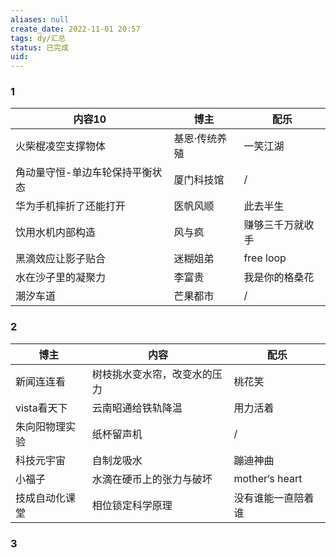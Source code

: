 ```yaml
---
aliases: null
create_date: 2022-11-01 20:57
tags: dy/汇总
status: 已完成
uid: 
---
```



### 1

| 内容10 | 博主 | 配乐 |
| --- | --- | --- |
| 火柴棍凌空支撑物体 | 基恩·传统养殖 | 一笑江湖 |
| 角动量守恒-单边车轮保持平衡状态 | 厦门科技馆 | / |
| 华为手机摔折了还能打开 | 医帆风顺 | 此去半生 |
| 饮用水机内部构造 | 风与疯 | 赚够三千万就收手 |
| 黑滴效应让影子贴合 | 迷糊姐弟 | free loop |
| 水在沙子里的凝聚力 | 李富贵 | 我是你的格桑花 |
| 潮汐车道 | 芒果都市 | / |

### 2

| 博主 | 内容 | 配乐 |
| --- | --- | --- |
| 新闻连连看 | 树枝挑水变水帘，改变水的压力 | 桃花笑 |
| vista看天下 | 云南昭通给铁轨降温 | 用力活着 |
| 朱向阳物理实验 | 纸杯留声机 | / |
| 科技元宇宙 | 自制龙吸水 | 蹦迪神曲 |
| 小福子 | 水滴在硬币上的张力与破坏 | mother‘s heart |
| 技成自动化课堂 | 相位锁定科学原理 | 没有谁能一直陪着谁 |

### 3